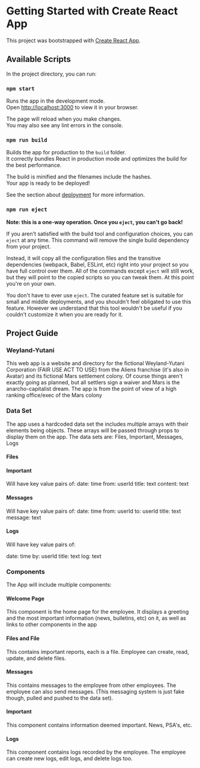 # Getting Started with Create React App

This project was bootstrapped with [Create React App](https://github.com/facebook/create-react-app).

## Available Scripts

In the project directory, you can run:

### `npm start`

Runs the app in the development mode.\
Open [http://localhost:3000](http://localhost:3000) to view it in your browser.

The page will reload when you make changes.\
You may also see any lint errors in the console.

### `npm run build`

Builds the app for production to the `build` folder.\
It correctly bundles React in production mode and optimizes the build for the best performance.

The build is minified and the filenames include the hashes.\
Your app is ready to be deployed!

See the section about [deployment](https://facebook.github.io/create-react-app/docs/deployment) for more information.

### `npm run eject`

**Note: this is a one-way operation. Once you `eject`, you can't go back!**

If you aren't satisfied with the build tool and configuration choices, you can `eject` at any time. This command will remove the single build dependency from your project.

Instead, it will copy all the configuration files and the transitive dependencies (webpack, Babel, ESLint, etc) right into your project so you have full control over them. All of the commands except `eject` will still work, but they will point to the copied scripts so you can tweak them. At this point you're on your own.

You don't have to ever use `eject`. The curated feature set is suitable for small and middle deployments, and you shouldn't feel obligated to use this feature. However we understand that this tool wouldn't be useful if you couldn't customize it when you are ready for it.

## Project Guide

### Weyland-Yutani

This web app is a website and directory for the fictional Weyland-Yutani Corporation (FAIR USE ACT TO USE) from the Aliens franchise (it's also in Avatar) and its fictional Mars settlement colony. Of course things aren't exactly going as planned, but all settlers sign a waiver and Mars is the anarcho-capitalist dream. The app is from the point of view of a high ranking office/exec of the Mars colony

### Data Set

The app uses a hardcoded data set the includes multiple arrays with their elements being objects. These arrays will be passed through props to display them on the app. The data sets are: Files, Important, Messages, Logs

#### Files

#### Important

Will have key value pairs of:
date: time
from: userId
title: text
content: text

#### Messages

Will have key value pairs of:
date: time
from: userId
to: userId
title: text
message: text

#### Logs

Will have key value pairs of:

date: time
by: userId
title: text
log: text

### Components

The App will include multiple components:

#### Welcome Page

This component is the home page for the employee. It displays a greeting and the most important information (news, bulletins, etc) on it, as well as links to other components in the app

#### Files and File

This contains important reports, each is a file. Employee can create, read, update, and delete files.

#### Messages

This contains messages to the employee from other employees. The employee can also send messages. (This messaging system is just fake though, pulled and pushed to the data set).

#### Important

This component contains information deemed important. News, PSA's, etc.

#### Logs

This component contains logs recorded by the employee. The employee can create new logs, edit logs, and delete logs too.
